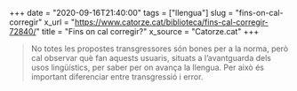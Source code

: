 +++
date = "2020-09-16T21:40:00"
tags = ["llengua"]
slug = "fins-on-cal-corregir"
x_url = "https://www.catorze.cat/biblioteca/fins-cal-corregir-72840/"
title = "Fins on cal corregir?"
x_source = "Catorze.cat"
+++

> No totes les propostes transgressores són bones per a la norma, però cal observar què fan aquests usuaris, situats a l’avantguarda dels usos lingüístics, per saber per on avança la llengua. Per això és important diferenciar entre transgressió i error.
